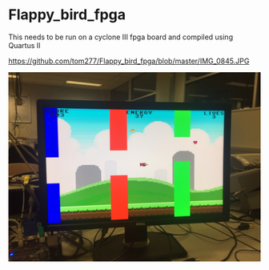 # Flappy_bird_fpga

This needs to be run on a cyclone III fpga board and compiled using Quartus II


https://github.com/tom277/Flappy_bird_fpga/blob/master/IMG_0845.JPG

![](https://github.com/tom277/Flappy_bird_fpga/blob/master/IMG_0845.JPG)

